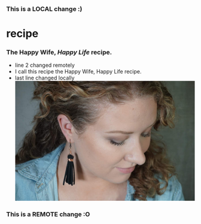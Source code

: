 ### This is a LOCAL change :)
# recipe
### The **Happy Wife**, <em>Happy Life</em> recipe.
- line 2 changed remotely
- I call this recipe the Happy Wife, Happy Life recipe.
- last line changed locally
![The Happy Wife!](./recipe.jpg)
### This is a REMOTE change :O

